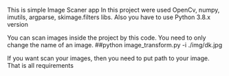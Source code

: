 This is simple Image Scaner app
In this project were used OpenCv, numpy, imutils, argparse, skimage.filters libs. 
Also you have to use Python 3.8.x version


You can scan images inside the project by this code. 
You need to only change the name of an image.
##python image_transform.py -i ./img/dk.jpg

If you want scan your images, then you need to put path to your image. 
That is all requirements 
